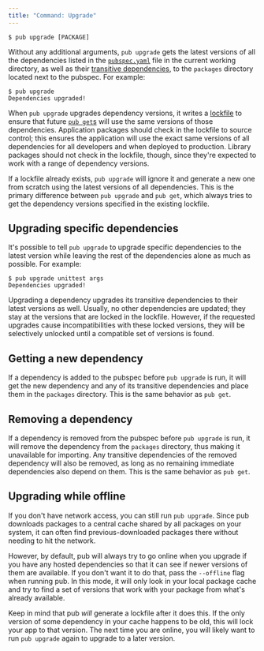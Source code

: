 ```yaml
---
title: "Command: Upgrade"
---
```


    $ pub upgrade [PACKAGE]

Without any additional arguments, `pub upgrade` gets the latest versions of
all the dependencies listed in the [`pubspec.yaml`](pubspec.html) file in the
current working directory, as well as their [transitive
dependencies](glossary.html#transitive-dependencies), to the `packages`
directory located next to the pubspec. For example:

    $ pub upgrade
    Dependencies upgraded!

When `pub upgrade` upgrades dependency versions, it writes a
[lockfile](glossary.html#lockfile) to ensure that future [`pub
get`s](pub-get.html) will use the same versions of those dependencies.
Application packages should check in the lockfile to source control; this
ensures the application will use the exact same versions of all dependencies for
all developers and when deployed to production. Library packages should not
check in the lockfile, though, since they're expected to work with a range of
dependency versions.

If a lockfile already exists, `pub upgrade` will ignore it and generate a new
one from scratch using the latest versions of all dependencies. This is the
primary difference between `pub upgrade` and `pub get`, which always tries to
get the dependency versions specified in the existing lockfile.

## Upgrading specific dependencies

It's possible to tell `pub upgrade` to upgrade specific dependencies to the
latest version while leaving the rest of the dependencies alone as much as
possible. For example:

    $ pub upgrade unittest args
    Dependencies upgraded!

Upgrading a dependency upgrades its transitive dependencies to their latest
versions as well. Usually, no other dependencies are updated; they stay at the
versions that are locked in the lockfile. However, if the requested upgrades
cause incompatibilities with these locked versions, they will be selectively
unlocked until a compatible set of versions is found.

## Getting a new dependency

If a dependency is added to the pubspec before `pub upgrade` is run, it will
get the new dependency and any of its transitive dependencies and place them in
the `packages` directory. This is the same behavior as `pub get`.

## Removing a dependency

If a dependency is removed from the pubspec before `pub upgrade` is run, it
will remove the dependency from the `packages` directory, thus making it
unavailable for importing. Any transitive dependencies of the removed dependency
will also be removed, as long as no remaining immediate dependencies also depend
on them. This is the same behavior as `pub get`.

## Upgrading while offline

If you don't have network access, you can still run `pub upgrade`. Since pub
downloads packages to a central cache shared by all packages on your system, it
can often find previous-downloaded packages there without needing to hit the
network.

However, by default, pub will always try to go online when you upgrade if you
have any hosted dependencies so that it can see if newer versions of them are
available. If you don't want it to do that, pass the `--offline` flag when
running pub. In this mode, it will only look in your local package cache and
try to find a set of versions that work with your package from what's already
available.

Keep in mind that pub *will* generate a lockfile after it does this. If the
only version of some dependency in your cache happens to be old, this will lock
your app to that version. The next time you are online, you will likely want to
run `pub upgrade` again to upgrade to a later version.
